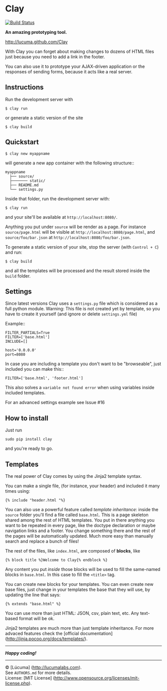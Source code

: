 # Clay

[![Build Status](https://travis-ci.org/lucuma/Clay.png)](https://travis-ci.org/lucuma/Clay)

**An amazing prototyping tool.**

http://lucuma.github.com/Clay

With Clay you can forget about making changes to dozens of HTML files just because you need to add a link in the footer.

You can also use it to prototype your AJAX-driven application or the responses of sending forms, because it acts like a real server.


## Instructions

Run the development server with

    $ clay run

or generate a static version of the site

    $ clay build


## Quickstart


    $ clay new myappname

will generate a new app container with the following structure::

    myappname
      ├── source/
      ├─────── static/
      ├── README.md
      └── settings.py

Inside that folder, run the development server with:

    $ clay run

and your site'll be available at `http://localhost:8080/`.

Anything you put under `source` will be render as a page. For instance `source/page.html` will be visible at `http://localhost:8080/page.html`, and `source/foo/bar.json` at `http://localhost:8080/foo/bar.json`.

To generate a static version of your site, stop the server (with `Control + C`) and run:

    $ clay build

and all the templates will be processed and the result stored inside the `build` folder.

## Settings

Since latest versions Clay uses a `settings.py` file which is considered as a full python module.
Warning: This file is not created yet by template, so you have to create it yourself (and ignore or delete `settings.yml` file)


Example::

    FILTER_PARTIALS=True
    FILTER=['base.html']
    INCLUDE=[]
    
    host='0.0.0.0'
    port=8080

In case you are including a template you don't want to be "browseable", just included you can make this::


    FILTER=['base.html', 'footer.html']


This also solves a `variable not found error` when using variables inside included templates.

For an advanced settings example see Issue #16


## How to install

Just run

    sudo pip install clay

and you're ready to go.


## Templates

The real power of Clay comes by using the Jinja2 template syntax. 

You can make a single file, (for instance, your header) and included it many times using:
    
    {% include "header.html "%}

You can also use a powerful feature called _template inheritance_: inside the `source` folder you'll find a file called `base.html`. This is a page skeleton shared among the rest of HTML templates. You put in there anything you want to be repeated in every page, like the doctype declaration or maybe navigation links and a footer. You change something there and the rest of the pages will be automatically updated. Much more easy than manually search and replace a bunch of files!

The rest of the files, like `index.html`, are composed of **blocks**, like

    {% block title %}Welcome to Clay{% endblock %}

Any content you put *inside* those blocks will be used to fill the same-named blocks in `base.html`. In this case to fill the `<title>` tag.

You can create new blocks for your templates. You can even create new base files, just change in your templates the base that they will use, by updating the line that says:

    {% extends "base.html" %}

You can use more than just HTML: JSON, csv, plain text, etc. Any text-based format will be ok.

Jinja2 templates are much more than just template inheritance. For more advaced features check the [official documentation] (http://jinja.pocoo.org/docs/templates/).


---------------------------------------
***Happy coding!***


---------------------------------------
© [Lúcuma] (http://lucumalabs.com).<br />
See `AUTHORS.md` for more details.<br />
License: [MIT License] (http://www.opensource.org/licenses/mit-license.php).
